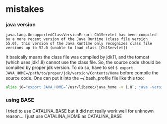 # mistakes

### java version
```
java.lang.UnsupportedClassVersionError: Ch1Servlet has been compiled by a more recent version of the Java Runtime (class file version 55.0), this version of the Java Runtime only recognizes class file versions up to 52.0 (unable to load class [Ch1Servlet])
```
It basically means the class file was compiled by jdk11, and the tomcat (which uses jdk1.8) cannot use the class file.
So, the source code should be compiled by proper jdk version.
To do so, have to set 
`$ export JAVA_HOME=/path/to/proper/jdk/version/Contents/Home`
before compile the source code.
One can put it into the ~/.bash_profile file like this too:
```bash
alias j8="export JAVA_HOME=`/usr/libexec/java_home -v 1.8`; java -version"
```

### using BASE
I tried to use CATALINA_BASE but it did not really work well for unknown reason...
I just use CATALINA_HOME as CATALINA_BASE

